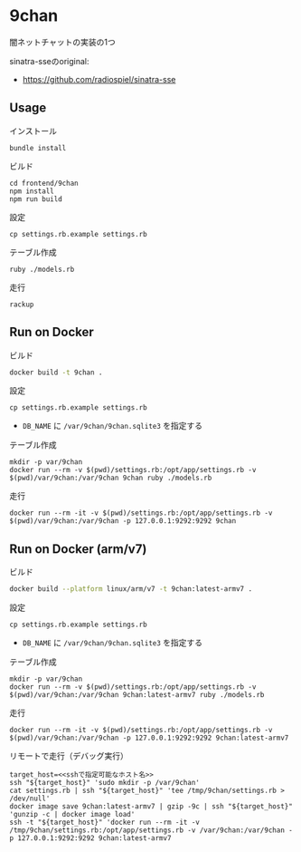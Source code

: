 # 9chan

闇ネットチャットの実装の1つ

sinatra-sseのoriginal:
- https://github.com/radiospiel/sinatra-sse

## Usage

インストール
```
bundle install
```

ビルド
```
cd frontend/9chan
npm install
npm run build
```

設定
```
cp settings.rb.example settings.rb
```

テーブル作成
```
ruby ./models.rb
```

走行
```
rackup
```

## Run on Docker

ビルド
```sh
docker build -t 9chan .
```

設定
```
cp settings.rb.example settings.rb
```
- `DB_NAME` に `/var/9chan/9chan.sqlite3` を指定する

テーブル作成
```
mkdir -p var/9chan
docker run --rm -v $(pwd)/settings.rb:/opt/app/settings.rb -v $(pwd)/var/9chan:/var/9chan 9chan ruby ./models.rb
```

走行
```
docker run --rm -it -v $(pwd)/settings.rb:/opt/app/settings.rb -v $(pwd)/var/9chan:/var/9chan -p 127.0.0.1:9292:9292 9chan
```

## Run on Docker (arm/v7)

ビルド
```sh
docker build --platform linux/arm/v7 -t 9chan:latest-armv7 .
```

設定
```
cp settings.rb.example settings.rb
```
- `DB_NAME` に `/var/9chan/9chan.sqlite3` を指定する

テーブル作成
```
mkdir -p var/9chan
docker run --rm -v $(pwd)/settings.rb:/opt/app/settings.rb -v $(pwd)/var/9chan:/var/9chan 9chan:latest-armv7 ruby ./models.rb
```

走行
```
docker run --rm -it -v $(pwd)/settings.rb:/opt/app/settings.rb -v $(pwd)/var/9chan:/var/9chan -p 127.0.0.1:9292:9292 9chan:latest-armv7
```

リモートで走行（デバッグ実行）
```
target_host=<<sshで指定可能なホスト名>>
ssh "${target_host}" 'sudo mkdir -p /var/9chan'
cat settings.rb | ssh "${target_host}" 'tee /tmp/9chan/settings.rb > /dev/null'
docker image save 9chan:latest-armv7 | gzip -9c | ssh "${target_host}" 'gunzip -c | docker image load'
ssh -t "${target_host}" 'docker run --rm -it -v /tmp/9chan/settings.rb:/opt/app/settings.rb -v /var/9chan:/var/9chan -p 127.0.0.1:9292:9292 9chan:latest-armv7
```

